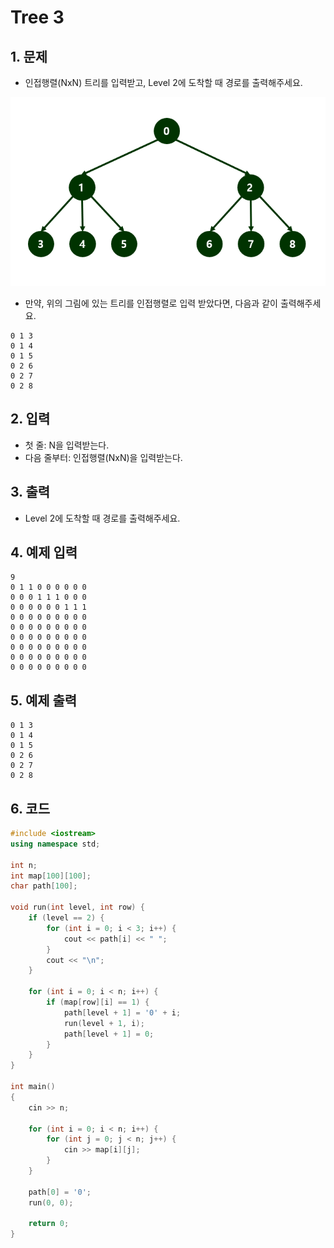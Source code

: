 # Tree 3 #

## 1. 문제
- 인접행렬(NxN) 트리를 입력받고, Level 2에 도착할 때 경로를 출력해주세요.

<img src="./Tree03.png" alt="Tree" style="zoom:80%;" />

- 만약, 위의 그림에 있는 트리를 인접행렬로 입력 받았다면, 다음과 같이 출력해주세요.

```
0 1 3
0 1 4
0 1 5
0 2 6
0 2 7
0 2 8
```

## 2. 입력
- 첫 줄: N을 입력받는다.
- 다음 줄부터: 인접행렬(NxN)을 입력받는다.

## 3. 출력
- Level 2에 도착할 때 경로를 출력해주세요.

## 4. 예제 입력
```
9
0 1 1 0 0 0 0 0 0
0 0 0 1 1 1 0 0 0
0 0 0 0 0 0 1 1 1
0 0 0 0 0 0 0 0 0
0 0 0 0 0 0 0 0 0
0 0 0 0 0 0 0 0 0
0 0 0 0 0 0 0 0 0
0 0 0 0 0 0 0 0 0
0 0 0 0 0 0 0 0 0
```

## 5. 예제 출력
```
0 1 3
0 1 4
0 1 5
0 2 6
0 2 7
0 2 8
```

## 6. 코드
```c++
#include <iostream>
using namespace std;

int n;
int map[100][100];
char path[100];

void run(int level, int row) {
    if (level == 2) {
        for (int i = 0; i < 3; i++) {
            cout << path[i] << " ";
        }
        cout << "\n";
    }

    for (int i = 0; i < n; i++) {
        if (map[row][i] == 1) {
            path[level + 1] = '0' + i;
            run(level + 1, i);
            path[level + 1] = 0;
        }
    }
}

int main()
{
    cin >> n;

    for (int i = 0; i < n; i++) {
        for (int j = 0; j < n; j++) {
            cin >> map[i][j];
        }
    }

    path[0] = '0';
    run(0, 0);

    return 0;
}
```
